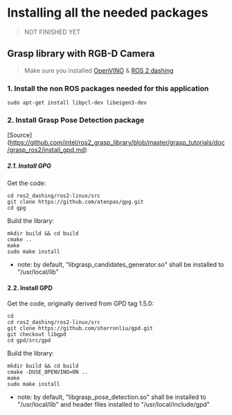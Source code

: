 # Installing all the needed packages
> NOT FINISHED YET
## Grasp library with RGB-D Camera
>Make sure you installed [OpenVINO](https://github.com/mattijsk14/BinPicking/blob/main/Installation/2%20-%20Install%20OpenVINO.md) & [ROS 2 dashing](https://github.com/mattijsk14/BinPicking/blob/main/Installation/1%20-%20Install%20ROS%202.md)

### 1. Install the non ROS packages needed for this application
```
sudo apt-get install libpcl-dev libeigen3-dev
```

### 2. Install Grasp Pose Detection package 
[Source] (https://github.com/intel/ros2_grasp_library/blob/master/grasp_tutorials/doc/grasp_ros2/install_gpd.md)

##### 2.1. Install GPG
Get the code:
```
cd ros2_dashing/ros2-linux/src
git clone https://github.com/atenpas/gpg.git
cd gpg
```
Build the library:
```
mkdir build && cd build
cmake ..
make
sudo make install
```
- note: by default, "libgrasp_candidates_generator.so" shall be installed to "/usr/local/lib"

#### 2.2. Install GPD
Get the code, originally derived from GPD tag 1.5.0:
```
cd
cd ros2_dashing/ros2-linux/src
git clone https://github.com/sharronliu/gpd.git
git checkout libgpd
cd gpd/src/gpd
```
Build the library:
```
mkdir build && cd build
cmake -DUSE_OPENVINO=ON ..
make
sudo make install
```
- note: by default, "libgrasp_pose_detection.so" shall be installed to "/usr/local/lib" and header files installed to "/usr/local/include/gpd"


